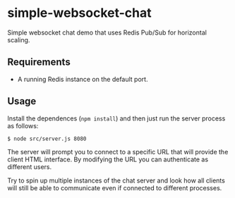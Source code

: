 # simple-websocket-chat
Simple websocket chat demo that uses Redis Pub/Sub for horizontal scaling.

## Requirements
- A running Redis instance on the default port.

## Usage
Install the dependences (`npm install`) and then just run the server process as follows:

`$ node src/server.js 8080`

The server will prompt you to connect to a specific URL that will provide the client HTML
interface. By modifying the URL you can authenticate as different users.

Try to spin up multiple instances of the chat server and look how all clients will still
be able to communicate even if connected to different processes.

